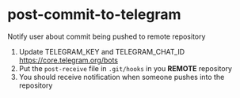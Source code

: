 # post-commit-to-telegram
Notify user about commit being pushed to remote repository

1. Update TELEGRAM_KEY and TELEGRAM_CHAT_ID https://core.telegram.org/bots
2. Put the `post-receive` file in `.git/hooks` in you **REMOTE** repository
3. You should receive notification when someone pushes into the repository
